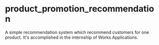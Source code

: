 # product_promotion_recommendation
A simple recommendation system which recommend customers for one product. It's accomplished in the internship of Works Applications.
